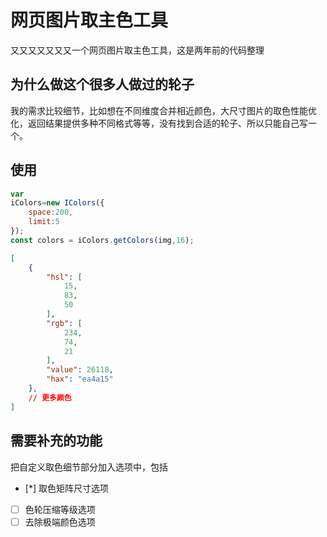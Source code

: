 # 网页图片取主色工具
又又又又又又又一个网页图片取主色工具，这是两年前的代码整理



## 为什么做这个很多人做过的轮子
我的需求比较细节，比如想在不同维度合并相近颜色，大尺寸图片的取色性能优化，返回结果提供多种不同格式等等，没有找到合适的轮子、所以只能自己写一个。

## 使用
```JavaScript
var
iColors=new IColors({
	space:200,
	limit:5
});
const colors = iColors.getColors(img,16);
```

```JSON
[
    {
        "hsl": [
            15,
            83,
            50
        ],
        "rgb": [
            234,
            74,
            21
        ],
        "value": 26118,
        "hax": "ea4a15"
    },
    // 更多颜色
]
```

## 需要补充的功能
把自定义取色细节部分加入选项中，包括

- [*] 取色矩阵尺寸选项
- [ ] 色轮压缩等级选项
- [ ] 去除极端颜色选项
